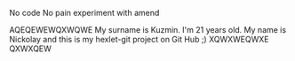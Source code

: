 No code No pain
experiment with amend

AQEQEWEWQXWQWE
My surname is Kuzmin. I'm 21 years old.
My name is Nickolay and this is my hexlet-git project on Git Hub ;)
XQWXWEQWXE
QXWXQEW
